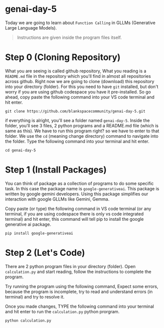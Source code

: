 # genai-day-5
Today we are going to learn about `Function Calling` in GLLMs (Generative Large Language Models).
> Instructions are given inside the program files itself.

# Step 0 (Cloning Repository)
What you are seeing is called github repository, What you reading is a `README.md` file in the repository which you'll find in almost all repositories across github. Right now we are going to clone (download) this repository into your directory (folder). For this you need to have `git` installed, but don't worry if you are using github codespace you have it pre-installed. So go ahead, copy paste the following command into your VS code terminal and hit enter.

```
git clone https://github.com/blankspacecommunity/genai-day-5.git
```

if everything is alright, you'll see a folder named `genai-day-5`. Inside the folder, you'll see 3 files, 2 python programs and a README.md file (which is same as this). We have to run this program right? so we have to enter to that folder. We use the `cd` (meaning change directory) command to navigate into the folder. Type the following command into your terminal and hit enter.

```
cd genai-day-5
```

# Step 1 (Install Packages)
You can think of package as a collection of programs to do some specific task. In this case the package name is `google-generativeai`. This package is written by google gemini developers. Using this package simplifies our interaction with google GLLMs like Gemini, Gemma.

Copy paste (or type) the following command in VS code terminal (or any terminal, if you are using codespace there is only vs code integrated terminal) and hit enter, this command will tell pip to install the google generative ai package.
```
pip install google-generativeai
```

# Step 2 (Let's Code)
There are 2 python program files in your directory (folder). Open `calculation.py` and start reading, follow the instructions to complete the program.

Try running the program using the following command, Expect some errors, because the program is incomplete, try to read and understand errors (in terminal) and try to resolve it.

Once you made changes, TYPE the following command into your terminal and hit enter to run the `calculation.py` python prorgram.
```
python calculation.py
```
